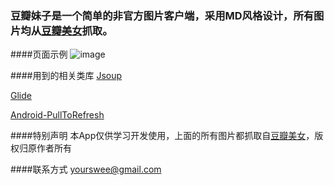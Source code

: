 ﻿
### 豆瓣妹子是一个简单的非官方图片客户端，采用MD风格设计，所有图片均从[豆瓣美女](http://www.dbmeinv.com/)抓取。

####页面示例
 ![image](https://github.com/aspook/Android-MaterialDesign-DBMZ/raw/master/images/dbmz.jpg)

####用到的相关类库
  [Jsoup](http://jsoup.org/)
  
  [Glide](https://github.com/bumptech/glide)
  
  [Android-PullToRefresh](https://github.com/chrisbanes/Android-PullToRefresh)

####特别声明
  本App仅供学习开发使用，上面的所有图片都抓取自[豆瓣美女](http://www.dbmeinv.com/)，版权归原作者所有
  
####联系方式
   yourswee@gmail.com
 






